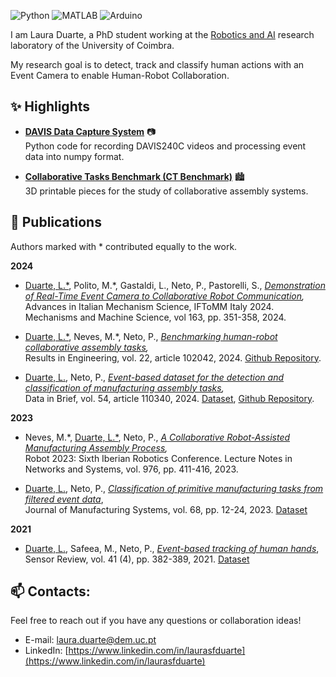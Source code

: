 ![Python](https://img.shields.io/badge/Python-Proficient-green)
![MATLAB](https://img.shields.io/badge/MATLAB-Proficient-green)
![Arduino](https://img.shields.io/badge/Arduino-Intermediate-yellow)

I am Laura Duarte, a PhD student working at the [Robotics and AI](https://github.com/Robotics-and-AI) research laboratory of the University of Coimbra.  

My research goal is to detect, track and classify human actions with an Event Camera to enable Human-Robot Collaboration.


## ✨ Highlights 

- **[DAVIS Data Capture System](https://github.com/Robotics-and-AI/DAVIS-data-capture-system)** 📷  
Python code for recording DAVIS240C videos and processing event data into numpy format.

- **[Collaborative Tasks Benchmark (CT Benchmark)](https://github.com/Robotics-and-AI/collaborative-tasks-benchmark)** 🏙️  
3D printable pieces for the study of collaborative assembly systems.

## 📰 Publications
Authors marked with \* contributed equally to the work.

**2024**
- <a name="Duarte24aims"></a><ins>Duarte, L.\*</ins>, Polito, M.\*, Gastaldi, L., Neto, P., Pastorelli, S., *[Demonstration of Real-Time Event Camera to Collaborative Robot Communication](https://doi.org/10.1007/978-3-031-64553-2_41),*  
Advances in Italian Mechanism Science, IFToMM Italy 2024. Mechanisms and Machine Science, vol 163, pp. 351-358, 2024.

- <a name="Duarte24rie"></a><ins>Duarte, L.\*</ins>, Neves, M.\*, Neto, P., *[Benchmarking human-robot collaborative assembly tasks](https://doi.org/10.1016/j.rineng.2024.102042),*  
Results in Engineering, vol. 22, article 102042, 2024. [Github Repository](https://github.com/Robotics-and-AI/collaborative-tasks-benchmark).

- <a name="Duarte24dib"></a><ins>Duarte, L.</ins>, Neto, P., *[Event-based dataset for the detection and classification of manufacturing assembly tasks](https://doi.org/10.1016/j.dib.2024.110340),*  
Data in Brief, vol. 54, article 110340, 2024. [Dataset](https://doi.org/10.5281/zenodo.10562563), [Github Repository](https://github.com/Robotics-and-AI/DAVIS-data-capture-system).

**2023** 
- <a name="Neves23irc"></a>Neves, M.\*, <ins>Duarte, L.\*</ins>, Neto, P., *[A Collaborative Robot-Assisted Manufacturing Assembly Process](https://doi.org/10.1007/978-3-031-58676-7_33),*  
Robot 2023: Sixth Iberian Robotics Conference. Lecture Notes in Networks and Systems, vol. 976, pp. 411-416, 2023.

- <a name="Duarte23jmsy"></a><ins>Duarte, L.</ins>, Neto, P., *[Classification of primitive manufacturing tasks from filtered event data](https://doi.org/10.1016/j.jmsy.2023.03.001)*,  
Journal of Manufacturing Systems, vol. 68, pp. 12-24, 2023. [Dataset](https://doi.org/10.5281/zenodo.7625961)

**2021**
- <a name="Duarte21sensrev"></a><ins>Duarte, L.</ins>, Safeea, M., Neto, P., *[Event-based tracking of human hands](https://doi.org/10.1108/SR-03-2021-0095)*,  
Sensor Review, vol. 41 (4), pp. 382-389, 2021. [Dataset](https://doi.org/10.5281/zenodo.4918319)


## 📫 Contacts:
Feel free to reach out if you have any questions or collaboration ideas!

- E-mail: laura.duarte@dem.uc.pt
- LinkedIn: [https://www.linkedin.com/in/laurasfduarte](https://www.linkedin.com/in/laurasfduarte)
